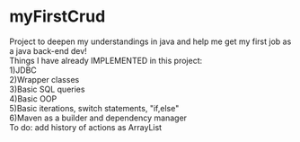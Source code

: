 # myFirstCrud
Project to deepen my understandings in java and help me get my first job as a java back-end dev!</br>
Things I have already IMPLEMENTED in this project:</br>
1)JDBC</br>
2)Wrapper classes</br>
3)Basic SQL queries</br>
4)Basic OOP</br>
5)Basic iterations, switch statements, "if,else"</br>
6)Maven as a builder and dependency manager</br>
To do: add history of actions as ArrayList</br>
